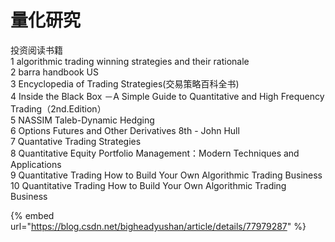# 量化研究

投资阅读书籍   
1 algorithmic trading winning strategies and their rationale   
2 barra handbook US   
3 Encyclopedia of Trading Strategies\(交易策略百科全书\)   
4 Inside the Black Box －A Simple Guide to Quantitative and High Frequency Trading（2nd.Edition）   
5 NASSIM Taleb-Dynamic Hedging   
6 Options Futures and Other Derivatives 8th - John Hull   
7 Quantative Trading Strategies   
8 Quantitative Equity Portfolio Management：Modern Techniques and Applications   
9 Quantitative Trading How to Build Your Own Algorithmic Trading Business   
10 Quantitative Trading How to Build Your Own Algorithmic Trading Business 



{% embed url="https://blog.csdn.net/bigheadyushan/article/details/77979287" %}

